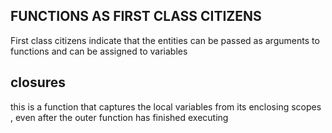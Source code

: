 ## FUNCTIONS AS FIRST CLASS CITIZENS 
First class citizens indicate that the entities can be passed as arguments to functions and can be
assigned to variables 


## closures 
this is a function that captures the local variables from its enclosing scopes , even after the outer 
function has finished executing 

